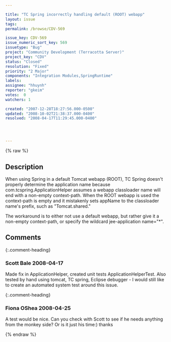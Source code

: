 ```yaml
---

title: "TC Spring incorrectly handling default (ROOT) webapp"
layout: issue
tags: 
permalink: /browse/CDV-569

issue_key: CDV-569
issue_numeric_sort_key: 569
issuetype: "Bug"
project: "Community Development (Terracotta Server)"
project_key: "CDV"
status: "Closed"
resolution: "Fixed"
priority: "2 Major"
components: "Integration Modules,SpringRuntime"
labels: 
assignee: "hhuynh"
reporter: "gkeim"
votes:  0
watchers: 1

created: "2007-12-28T18:27:56.000-0500"
updated: "2008-10-02T21:38:37.000-0400"
resolved: "2008-04-17T11:29:45.000-0400"




---
```


{% raw %}

## Description

<div markdown="1" class="description">

When using Spring in a default Tomcat webapp (ROOT), TC Spring doesn't properly determine the application name because com.tcspring.ApplicationHelper assumes a webapp classloader name will end with a non-empty context-path.  When the ROOT webapp is used the context-path is empty and it mistakenly sets appName to the classloader name's prefix, such as "Tomcat.shared."

The workaround is to either not use a default webapp, but rather give it a non-empty context-path, or specify the wildcard jee-application name="\*".


</div>

## Comments


{:.comment-heading}
### **Scott Bale** <span class="date">2008-04-17</span>

<div markdown="1" class="comment">

Made fix in ApplicationHelper, created unit tests ApplicationHelperTest.  Also tested by hand using tomcat, TC spring, Eclipse debugger - I would still like to create an automated system test around this issue.

</div>


{:.comment-heading}
### **Fiona OShea** <span class="date">2008-04-25</span>

<div markdown="1" class="comment">

A test would be nice. Can you check with Scott to see if he needs anything from the monkey side?  Or is it just his time:) thanks

</div>



{% endraw %}
